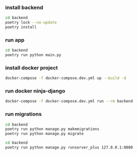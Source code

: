 ### install backend
```bash
cd backend
poetry lock --no-update
poetry install
```

### run app
```bash
cd backend
poetry run python main.py
```

### install docker project
```bash
docker-compose -f docker-compose.dev.yml up --build -d
```

### run docker ninja-django
```bash
docker-compose -f docker-compose.dev.yml run --rm backend
```

### run migrations
```bash
cd backend
poetry run python manage.py makemigrations
poetry run python manage.py migrate
```

```bash
cd backend
poetry run python manage.py runserver_plus 127.0.0.1:8080
```
